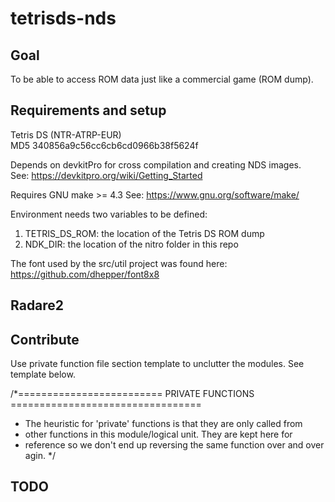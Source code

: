 # tetrisds-nds

## Goal 

To be able to access ROM data just like a commercial game (ROM dump).

## Requirements and setup

Tetris DS (NTR-ATRP-EUR)  
MD5 340856a9c56cc6cb6cd0966b38f5624f  

Depends on devkitPro for cross compilation and creating NDS images.  
See: https://devkitpro.org/wiki/Getting_Started

Requires GNU make >= 4.3
See: https://www.gnu.org/software/make/

Environment needs two variables to be defined:

1. TETRIS_DS_ROM: the location of the Tetris DS ROM dump
2. NDK_DIR: the location of the nitro folder in this repo

The font used by the src/util project was found here: https://github.com/dhepper/font8x8

## Radare2

## Contribute

Use private function file section template to unclutter the modules. See template below.

/*========================= PRIVATE FUNCTIONS =================================
 * The heuristic for 'private' functions is that they are only called from
 * other functions in this module/logical unit. They are kept here for
 * reference so we don't end up reversing the same function over and over agin.
 */

## TODO
